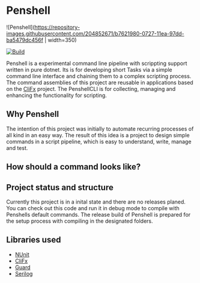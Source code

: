 # Penshell

![Penshell](https://repository-images.githubusercontent.com/204852671/b7621980-0727-11ea-97dd-ba5479dc456f | width=350)

[![Build](https://github.com/IForgeDe/Penshell/workflows/CI/badge.svg?branch=master)](https://github.com/IForgeDe/Penshell/actions)

Penshell is a experimental command line pipeline with scrippting support written in pure dotnet.
Its is for developing short Tasks via a simple command line interface and chaining them to a complex scripting process.
The command assemblies of this project are reusable in applications
based on the [CliFx](https://github.com/Tyrrrz/CliFx) project.
The PenshellCLI is for collecting, managing and enhancing the functionality for scripting.

## Why Penshell

The intention of this project was initially to automate recurring processes of all kind in an easy way.
The result of this idea is a project to design simple commands in a
script pipeline, which is easy to understand, write, manage and test.

## How should a command looks like?

## Project status and structure

Currently this project is in a inital state and there are no releases planed.
You can check out this code and run it in debug mode to compile with Penshells default commands.
The release build of Penshell is prepared for the setup process  with compiling in the designated folders.

## Libraries used

- [NUnit](https://github.com/nunit/nunit)
- [CliFx](https://github.com/Tyrrrz/CliFx)
- [Guard](https://github.com/safakgur/guard)
- [Serilog](https://github.com/serilog/serilog)
  